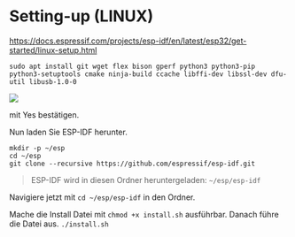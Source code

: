 # Setting-up (LINUX)

<https://docs.espressif.com/projects/esp-idf/en/latest/esp32/get-started/linux-setup.html>

```
sudo apt install git wget flex bison gperf python3 python3-pip python3-setuptools cmake ninja-build ccache libffi-dev libssl-dev dfu-util libusb-1.0-0
```

![](https://user-images.githubusercontent.com/69573151/116203757-52905880-a73c-11eb-8d39-bdcecc446e7d.png)

mit Yes bestätigen.

Nun laden Sie ESP-IDF herunter.
```
mkdir -p ~/esp
cd ~/esp
git clone --recursive https://github.com/espressif/esp-idf.git
```
> ESP-IDF wird in diesen Ordner heruntergeladen:  `~/esp/esp-idf`

Navigiere jetzt mit `cd ~/esp/esp-idf` in den Ordner. 

Mache die Install Datei mit `chmod +x install.sh` ausführbar. Danach führe die Datei aus.
`./install.sh`